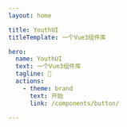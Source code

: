 ```yaml
---
layout: home

title: YouthUI
titleTemplate: 一个Vue3组件库

hero:
  name: YouthUI
  text: 一个Vue3组件库
  tagline: 🦑
  actions:
    - theme: brand
      text: 开始
      link: /components/button/
      
---
```

